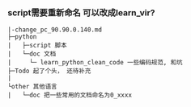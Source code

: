 ### script需要重新命名 可以改成learn_vir?
```
|-change_pc_90.90.0.140.md
├─python
|   ├─script 脚本
|   └─doc 文档
|     └─ learn_python_clean_code 一些编码规范, 和坑
├─Todo 起了个头， 还待补充
|   
└other 其他语言
|   └─doc 把一些常用的文档命名为0_xxxx
```